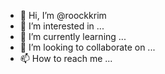 - 👋 Hi, I’m @roockkrim
- 👀 I’m interested in ...
- 🌱 I’m currently learning ...
- 💞️ I’m looking to collaborate on ...
- 📫 How to reach me ...

<!---
roockkrim/roockkrim is a ✨ special ✨ repository because its `README.md` (this file) appears on your GitHub profile.
You can click the Preview link to take a look at your changes.
--->

